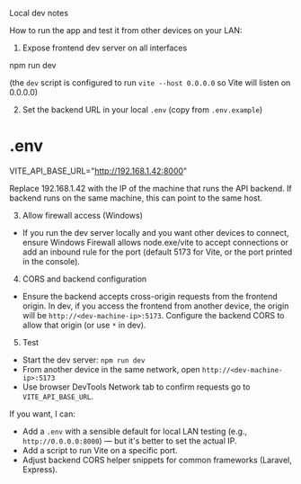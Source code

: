 Local dev notes

How to run the app and test it from other devices on your LAN:

1) Expose frontend dev server on all interfaces

  npm run dev

  (the `dev` script is configured to run `vite --host 0.0.0.0` so Vite will listen on 0.0.0.0)

2) Set the backend URL in your local `.env` (copy from `.env.example`)

  # .env
  VITE_API_BASE_URL="http://192.168.1.42:8000"

  Replace 192.168.1.42 with the IP of the machine that runs the API backend. If backend runs on the same machine, this can point to the same host.

3) Allow firewall access (Windows)

- If you run the dev server locally and you want other devices to connect, ensure Windows Firewall allows node.exe/vite to accept connections or add an inbound rule for the port (default 5173 for Vite, or the port printed in the console).

4) CORS and backend configuration

- Ensure the backend accepts cross-origin requests from the frontend origin. In dev, if you access the frontend from another device, the origin will be `http://<dev-machine-ip>:5173`. Configure the backend CORS to allow that origin (or use `*` in dev).

5) Test

- Start the dev server: `npm run dev`
- From another device in the same network, open `http://<dev-machine-ip>:5173`
- Use browser DevTools Network tab to confirm requests go to `VITE_API_BASE_URL`.

If you want, I can:
- Add a `.env` with a sensible default for local LAN testing (e.g., `http://0.0.0.0:8000`) — but it's better to set the actual IP.
- Add a script to run Vite on a specific port.
- Adjust backend CORS helper snippets for common frameworks (Laravel, Express).
